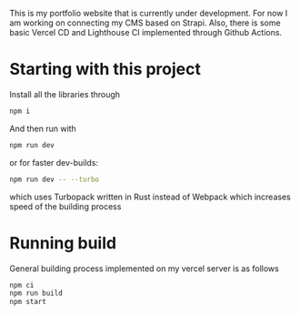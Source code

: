This is my portfolio website that is currently under development. For now I am working on connecting my CMS based on Strapi. Also, there is some basic Vercel CD and Lighthouse CI implemented through Github Actions.

# Starting with this project 
Install all the libraries through 
```bash
npm i 
```
And then run with 
```bash
npm run dev
```
or for faster dev-builds:
```bash
npm run dev -- --turbo
```
which uses Turbopack written in Rust instead of Webpack which increases speed of the building process

# Running build
General building process implemented on my vercel server is as follows
```bash
npm ci 
npm run build 
npm start 
```
